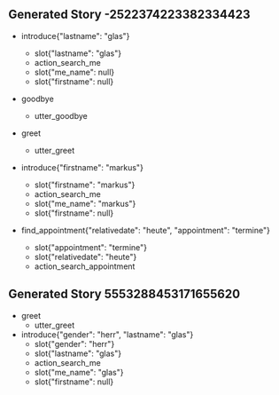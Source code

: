 ## Generated Story -2522374223382334423
* introduce{"lastname": "glas"}
    - slot{"lastname": "glas"}
    - action_search_me
    - slot{"me_name": null}
    - slot{"firstname": null}
* goodbye
    - utter_goodbye

* greet
    - utter_greet
* introduce{"firstname": "markus"}
    - slot{"firstname": "markus"}
    - action_search_me
    - slot{"me_name": "markus"}
    - slot{"firstname": null}
* find_appointment{"relativedate": "heute", "appointment": "termine"}
    - slot{"appointment": "termine"}
    - slot{"relativedate": "heute"}
    - action_search_appointment

## Generated Story 5553288453171655620
* greet
    - utter_greet
* introduce{"gender": "herr", "lastname": "glas"}
    - slot{"gender": "herr"}
    - slot{"lastname": "glas"}
    - action_search_me
    - slot{"me_name": "glas"}
    - slot{"firstname": null}
    
    